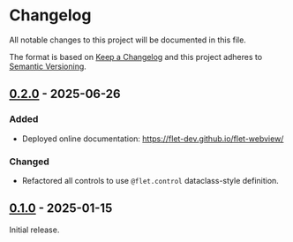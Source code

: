 # Changelog

All notable changes to this project will be documented in this file.

The format is based on [Keep a Changelog](http://keepachangelog.com/en/1.0.0/)
and this project adheres to [Semantic Versioning](http://semver.org/spec/v2.0.0.html).

## [0.2.0] - 2025-06-26

### Added

- Deployed online documentation: https://flet-dev.github.io/flet-webview/

### Changed

- Refactored all controls to use `@flet.control` dataclass-style definition. 

## [0.1.0] - 2025-01-15

Initial release.


[0.2.0]: https://github.com/flet-dev/flet-lottie/compare/0.1.0...0.2.0
[0.1.0]: https://github.com/flet-dev/flet-lottie/releases/tag/0.1.0